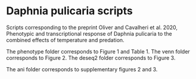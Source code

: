 # Daphnia pulicaria scripts
Scripts corresponding to the preprint 
Oliver and Cavalheri et al. 2020, Phenotypic and transcriptional response of Daphnia pulicaria to the combined effects of temperature and predation.

The phenotype folder corresponds to Figure 1 and Table 1.
The venn folder corresponds to Figure 2.
The deseq2 folder corresponds to Figure 3.

The ani folder corresponds to supplementary figures 2 and 3.
